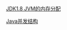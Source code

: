 [JDK1.8 JVM的内存分配](./JDK/JVM/JVM_JDK8_memory.md)

[Java并发结构](./JDK/Concurrency/Concurrency_Structure.md)
